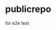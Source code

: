 # publicrepo
for e2e test















































































































































































































































































































































































































































































































































































































































































































































































































































































































































































































































































































































































































































































































































































































































































































































































































































































































































































































































































































































































































































































































































































































































































































































































































































































































































































































































































































































































































































































































































































































































































































































































































































































